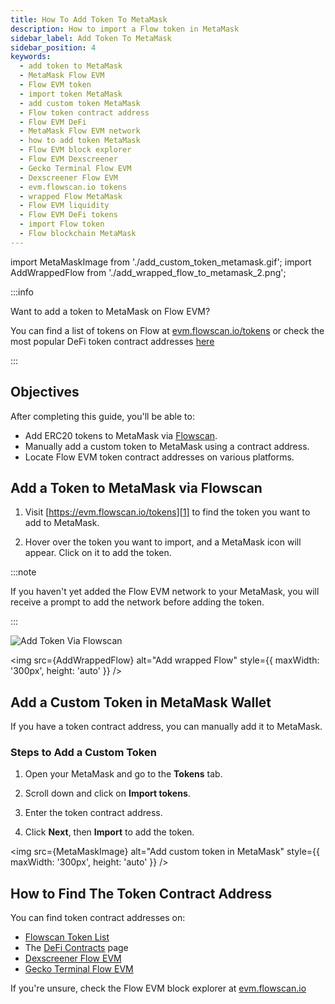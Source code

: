 ```yaml
---
title: How To Add Token To MetaMask
description: How to import a Flow token in MetaMask
sidebar_label: Add Token To MetaMask
sidebar_position: 4
keywords:
  - add token to MetaMask
  - MetaMask Flow EVM
  - Flow EVM token
  - import token MetaMask
  - add custom token MetaMask
  - Flow token contract address
  - Flow EVM DeFi
  - MetaMask Flow EVM network
  - how to add token MetaMask
  - Flow EVM block explorer
  - Flow EVM Dexscreener
  - Gecko Terminal Flow EVM
  - Dexscreener Flow EVM
  - evm.flowscan.io tokens
  - wrapped Flow MetaMask
  - Flow EVM liquidity
  - Flow EVM DeFi tokens
  - import Flow token
  - Flow blockchain MetaMask
---
```


import MetaMaskImage from './add_custom_token_metamask.gif';
import AddWrappedFlow from './add_wrapped_flow_to_metamask_2.png';

:::info

Want to add a token to MetaMask on Flow EVM?

You can find a list of tokens on Flow at [evm.flowscan.io/tokens][1] or check the most popular DeFi token contract addresses [here][2]

:::

## Objectives

After completing this guide, you'll be able to:

- Add ERC20 tokens to MetaMask via [Flowscan][5].
- Manually add a custom token to MetaMask using a contract address.
- Locate Flow EVM token contract addresses on various platforms.

## Add a Token to MetaMask via Flowscan

1. Visit [https://evm.flowscan.io/tokens][1] to find the token you want to add to MetaMask.

2. Hover over the token you want to import, and a MetaMask icon will appear. Click on it to add the token.

:::note

If you haven't yet added the Flow EVM network to your MetaMask, you will receive a prompt to add the network before adding the token.

:::

![Add Token Via Flowscan](add_wrapped_flow_to_metamask.jpg)

<img src={AddWrappedFlow} alt="Add wrapped Flow" style={{ maxWidth: '300px', height: 'auto' }} />

## Add a Custom Token in MetaMask Wallet

If you have a token contract address, you can manually add it to MetaMask.

### Steps to Add a Custom Token

1. Open your MetaMask and go to the **Tokens** tab.

2. Scroll down and click on **Import tokens**.

3. Enter the token contract address.

4. Click **Next**, then **Import** to add the token.

<img src={MetaMaskImage} alt="Add custom token in MetaMask" style={{ maxWidth: '300px', height: 'auto' }} />

## How to Find The Token Contract Address

You can find token contract addresses on:

- [Flowscan Token List][1]
- The [DeFi Contracts][2] page
- [Dexscreener Flow EVM][3]
- [Gecko Terminal Flow EVM][4]

If you're unsure, check the Flow EVM block explorer at [evm.flowscan.io][5]

[1]: https://evm.flowscan.io/tokens
[2]: /docs/ecosystem/defi-liquidity/defi-contracts-mainnet.md
[3]: https://dexscreener.com/flowevm
[4]: https://www.geckoterminal.com/flow-evm/pools
[5]: https://evm.flowscan.io
